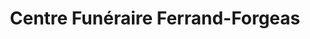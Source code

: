 ---
title: "Centre Funéraire Ferrand-Forgeas"
url: /rodez/centre-funeraire-ferrand-forgeas/
shop: directeurs de funérailles
---